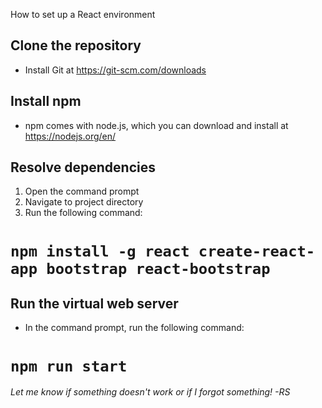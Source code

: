 How to set up a React environment

## Clone the repository

* Install Git at https://git-scm.com/downloads

## Install npm

* npm comes with node.js, which you can download and install at https://nodejs.org/en/

## Resolve dependencies

1. Open the command prompt
2. Navigate to project directory
3. Run the following command:

# `npm install -g react create-react-app bootstrap react-bootstrap`

## Run the virtual web server

* In the command prompt, run the following command:

# `npm run start`

*Let me know if something doesn't work or if I forgot something! -RS*